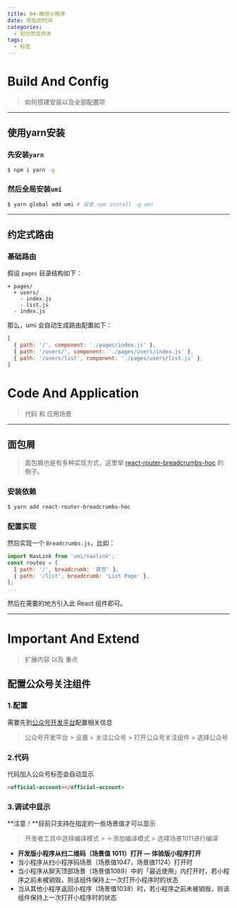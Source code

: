 ```yaml
---
title: 04-微信小程序
date: 现在的时间
categories:
  - 划分的文件夹
tags: 
  - 标签
---
```


# Build And Config

> 如何搭建安装以及全部配置项

---

## 使用yarn安装

### 先安装``yarn``

```bash
$ npm i yarn -g
```

### 然后全局安装`umi`

```bash
$ yarn global add umi # 或者 npm install -g umi
```

---

## 约定式路由

### 基础路由

假设 `pages` 目录结构如下：

```text
+ pages/
  + users/
    - index.js
    - list.js
  - index.js
```

那么，umi 会自动生成路由配置如下：

```js
[
  { path: '/', component: './pages/index.js' },
  { path: '/users/', component: './pages/users/index.js' },
  { path: '/users/list', component: './pages/users/list.js' },
]
```

# Code And Application

> 代码 和 应用场景

---

## 面包屑

>  面包屑也是有多种实现方式，这里举 [react-router-breadcrumbs-hoc](https://github.com/icd2k3/react-router-breadcrumbs-hoc) 的例子。

### 安装依赖

```bash
$ yarn add react-router-breadcrumbs-hoc
```

### 配置实现

然后实现一个 `Breadcrumbs.js`，比如：

```js
import NavLink from 'umi/navlink';
const routes = [
  { path: '/', breadcrumb: '首页' },
  { path: '/list', breadcrumb: 'List Page' },
];
...
```

然后在需要的地方引入此 React 组件即可。

---

# Important And Extend

> 扩展内容 以及 重点

## 配置公众号关注组件

### 1.配置

需要先到[公众号开发平台](https://mp.weixin.qq.com/)配置相关信息

> 公众号开发平台 > 设置 > 关注公众号 > 打开公众号关注组件 > 选择公众号

### 2.代码

代码加入公众号标签会自动显示

```html
<official-account></official-account>
```

### 3.调试中显示

**注意！**目前只支持在指定的一些场景值才可以显示

> 开发者工具中选择编译模式 > ＋添加编译模式 > 选择场景1011进行编译

- **开发版小程序从扫二维码（场景值 1011）打开 — 体验版小程序打开**
- 当小程序从扫小程序码场景（场景值1047，场景值1124）打开时
- 当小程序从聊天顶部场景（场景值1089）中的「最近使用」内打开时，若小程序之前未被销毁，则该组件保持上一次打开小程序时的状态
- 当从其他小程序返回小程序（场景值1038）时，若小程序之前未被销毁，则该组件保持上一次打开小程序时的状态

